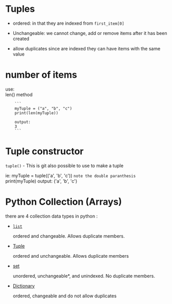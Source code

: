 # Tuples

- ordered: 
    in that they are indexed from `first_item[0]`

- Unchangeable:
    we cannot  change, add or remove items after it has been created

- allow duplicates
    since are indexed they can have items with the same value

# number of items
use:     
len() method

        ```
        myTuple = ("a", "b", "c")
        print(len(myTuple))

        output:
        3
        ```

# Tuple constructor
`tuple()` - This is git also possible to use to make a tuple

ie:
    myTuple = tuple(('a', 'b', 'c')) `note the double paranthesis`
    print(myTuple)
    output:
    ('a', 'b', 'c')
    

# Python Collection (Arrays)

there are 4 collection data types in python :
- [`list`](https://www.w3schools.com/python/python_lists.asp)
    
    ordered and changeable. Allows duplicate members.

- [Tuple](https://www.w3schools.com/python/python_tuples.asp)
    
    ordered and unchangeable. Allows duplicate members

- [set](https://github.com/kiptoobarchok/Python/tree/main/sets)

    unordered, unchangeable*, and unindexed. No duplicate members.

- [Dictionary](https://github.com/kiptoobarchok/Python/tree/main/pythonDictionaries)

    ordered, changeable and do not allow duplicates

